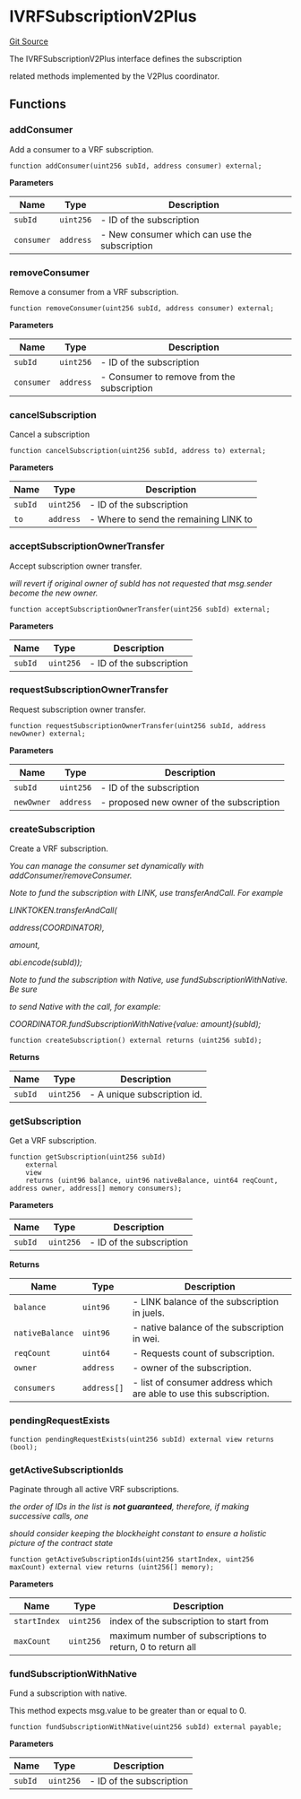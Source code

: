 # IVRFSubscriptionV2Plus
[Git Source](https://github.com//Team3dVidyaGames/Contracts/blob/979b23aadc6ba57e24bde02cea0a160d5543b450/src/contracts/flattened/flattened_ChainlinkConsumer.sol)

The IVRFSubscriptionV2Plus interface defines the subscription

related methods implemented by the V2Plus coordinator.


## Functions
### addConsumer

Add a consumer to a VRF subscription.


```solidity
function addConsumer(uint256 subId, address consumer) external;
```
**Parameters**

|Name|Type|Description|
|----|----|-----------|
|`subId`|`uint256`|- ID of the subscription|
|`consumer`|`address`|- New consumer which can use the subscription|


### removeConsumer

Remove a consumer from a VRF subscription.


```solidity
function removeConsumer(uint256 subId, address consumer) external;
```
**Parameters**

|Name|Type|Description|
|----|----|-----------|
|`subId`|`uint256`|- ID of the subscription|
|`consumer`|`address`|- Consumer to remove from the subscription|


### cancelSubscription

Cancel a subscription


```solidity
function cancelSubscription(uint256 subId, address to) external;
```
**Parameters**

|Name|Type|Description|
|----|----|-----------|
|`subId`|`uint256`|- ID of the subscription|
|`to`|`address`|- Where to send the remaining LINK to|


### acceptSubscriptionOwnerTransfer

Accept subscription owner transfer.

*will revert if original owner of subId has
not requested that msg.sender become the new owner.*


```solidity
function acceptSubscriptionOwnerTransfer(uint256 subId) external;
```
**Parameters**

|Name|Type|Description|
|----|----|-----------|
|`subId`|`uint256`|- ID of the subscription|


### requestSubscriptionOwnerTransfer

Request subscription owner transfer.


```solidity
function requestSubscriptionOwnerTransfer(uint256 subId, address newOwner) external;
```
**Parameters**

|Name|Type|Description|
|----|----|-----------|
|`subId`|`uint256`|- ID of the subscription|
|`newOwner`|`address`|- proposed new owner of the subscription|


### createSubscription

Create a VRF subscription.

*You can manage the consumer set dynamically with addConsumer/removeConsumer.*

*Note to fund the subscription with LINK, use transferAndCall. For example*

*LINKTOKEN.transferAndCall(*

*address(COORDINATOR),*

*amount,*

*abi.encode(subId));*

*Note to fund the subscription with Native, use fundSubscriptionWithNative. Be sure*

*to send Native with the call, for example:*

*COORDINATOR.fundSubscriptionWithNative{value: amount}(subId);*


```solidity
function createSubscription() external returns (uint256 subId);
```
**Returns**

|Name|Type|Description|
|----|----|-----------|
|`subId`|`uint256`|- A unique subscription id.|


### getSubscription

Get a VRF subscription.


```solidity
function getSubscription(uint256 subId)
    external
    view
    returns (uint96 balance, uint96 nativeBalance, uint64 reqCount, address owner, address[] memory consumers);
```
**Parameters**

|Name|Type|Description|
|----|----|-----------|
|`subId`|`uint256`|- ID of the subscription|

**Returns**

|Name|Type|Description|
|----|----|-----------|
|`balance`|`uint96`|- LINK balance of the subscription in juels.|
|`nativeBalance`|`uint96`|- native balance of the subscription in wei.|
|`reqCount`|`uint64`|- Requests count of subscription.|
|`owner`|`address`|- owner of the subscription.|
|`consumers`|`address[]`|- list of consumer address which are able to use this subscription.|


### pendingRequestExists


```solidity
function pendingRequestExists(uint256 subId) external view returns (bool);
```

### getActiveSubscriptionIds

Paginate through all active VRF subscriptions.

*the order of IDs in the list is **not guaranteed**, therefore, if making successive calls, one*

*should consider keeping the blockheight constant to ensure a holistic picture of the contract state*


```solidity
function getActiveSubscriptionIds(uint256 startIndex, uint256 maxCount) external view returns (uint256[] memory);
```
**Parameters**

|Name|Type|Description|
|----|----|-----------|
|`startIndex`|`uint256`|index of the subscription to start from|
|`maxCount`|`uint256`|maximum number of subscriptions to return, 0 to return all|


### fundSubscriptionWithNative

Fund a subscription with native.

This method expects msg.value to be greater than or equal to 0.


```solidity
function fundSubscriptionWithNative(uint256 subId) external payable;
```
**Parameters**

|Name|Type|Description|
|----|----|-----------|
|`subId`|`uint256`|- ID of the subscription|


